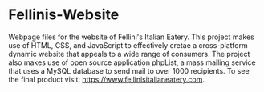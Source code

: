 # Fellinis-Website
Webpage files for the website of Fellini's Italian Eatery.
This project makes use of HTML, CSS, and JavaScript to effectively cretae a cross-platform dynamic website that appeals to a wide range of consumers. The project also makes use of open source application phpList, a mass mailing service that uses a MySQL database to send mail to over 1000 recipients. To see the final product visit: https://www.fellinisitalianeatery.com. 
